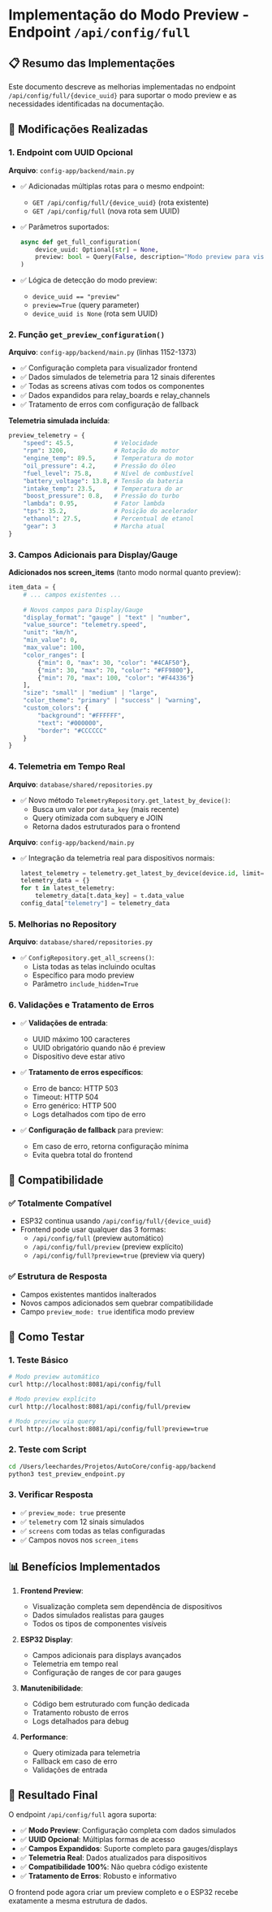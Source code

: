 # Implementação do Modo Preview - Endpoint `/api/config/full`

## 📋 Resumo das Implementações

Este documento descreve as melhorias implementadas no endpoint `/api/config/full/{device_uuid}` para suportar o modo preview e as necessidades identificadas na documentação.

## 🔧 Modificações Realizadas

### 1. **Endpoint com UUID Opcional**

**Arquivo**: `config-app/backend/main.py`

- ✅ Adicionadas múltiplas rotas para o mesmo endpoint:
  - `GET /api/config/full/{device_uuid}` (rota existente)
  - `GET /api/config/full` (nova rota sem UUID)

- ✅ Parâmetros suportados:
  ```python
  async def get_full_configuration(
      device_uuid: Optional[str] = None, 
      preview: bool = Query(False, description="Modo preview para visualizador")
  )
  ```

- ✅ Lógica de detecção do modo preview:
  - `device_uuid == "preview"`
  - `preview=True` (query parameter)
  - `device_uuid is None` (rota sem UUID)

### 2. **Função `get_preview_configuration()`**

**Arquivo**: `config-app/backend/main.py` (linhas 1152-1373)

- ✅ Configuração completa para visualizador frontend
- ✅ Dados simulados de telemetria para 12 sinais diferentes
- ✅ Todas as screens ativas com todos os componentes
- ✅ Dados expandidos para relay_boards e relay_channels
- ✅ Tratamento de erros com configuração de fallback

**Telemetria simulada incluída**:
```python
preview_telemetry = {
    "speed": 45.5,           # Velocidade
    "rpm": 3200,             # Rotação do motor
    "engine_temp": 89.5,     # Temperatura do motor
    "oil_pressure": 4.2,     # Pressão do óleo
    "fuel_level": 75.8,      # Nível de combustível
    "battery_voltage": 13.8, # Tensão da bateria
    "intake_temp": 23.5,     # Temperatura do ar
    "boost_pressure": 0.8,   # Pressão do turbo
    "lambda": 0.95,          # Fator lambda
    "tps": 35.2,             # Posição do acelerador
    "ethanol": 27.5,         # Percentual de etanol
    "gear": 3                # Marcha atual
}
```

### 3. **Campos Adicionais para Display/Gauge**

**Adicionados nos screen_items** (tanto modo normal quanto preview):

```python
item_data = {
    # ... campos existentes ...
    
    # Novos campos para Display/Gauge
    "display_format": "gauge" | "text" | "number",
    "value_source": "telemetry.speed",
    "unit": "km/h",
    "min_value": 0,
    "max_value": 100,
    "color_ranges": [
        {"min": 0, "max": 30, "color": "#4CAF50"},
        {"min": 30, "max": 70, "color": "#FF9800"},
        {"min": 70, "max": 100, "color": "#F44336"}
    ],
    "size": "small" | "medium" | "large",
    "color_theme": "primary" | "success" | "warning",
    "custom_colors": {
        "background": "#FFFFFF",
        "text": "#000000",
        "border": "#CCCCCC"
    }
}
```

### 4. **Telemetria em Tempo Real**

**Arquivo**: `database/shared/repositories.py`

- ✅ Novo método `TelemetryRepository.get_latest_by_device()`:
  - Busca um valor por `data_key` (mais recente)
  - Query otimizada com subquery e JOIN
  - Retorna dados estruturados para o frontend

**Arquivo**: `config-app/backend/main.py`

- ✅ Integração da telemetria real para dispositivos normais:
  ```python
  latest_telemetry = telemetry.get_latest_by_device(device.id, limit=50)
  telemetry_data = {}
  for t in latest_telemetry:
      telemetry_data[t.data_key] = t.data_value
  config_data["telemetry"] = telemetry_data
  ```

### 5. **Melhorias no Repository**

**Arquivo**: `database/shared/repositories.py`

- ✅ `ConfigRepository.get_all_screens()`:
  - Lista todas as telas incluindo ocultas
  - Específico para modo preview
  - Parâmetro `include_hidden=True`

### 6. **Validações e Tratamento de Erros**

- ✅ **Validações de entrada**:
  - UUID máximo 100 caracteres
  - UUID obrigatório quando não é preview
  - Dispositivo deve estar ativo

- ✅ **Tratamento de erros específicos**:
  - Erro de banco: HTTP 503
  - Timeout: HTTP 504
  - Erro genérico: HTTP 500
  - Logs detalhados com tipo de erro

- ✅ **Configuração de fallback** para preview:
  - Em caso de erro, retorna configuração mínima
  - Evita quebra total do frontend

## 🔄 Compatibilidade

### ✅ **Totalmente Compatível**
- ESP32 continua usando `/api/config/full/{device_uuid}`
- Frontend pode usar qualquer das 3 formas:
  - `/api/config/full` (preview automático)
  - `/api/config/full/preview` (preview explícito)
  - `/api/config/full?preview=true` (preview via query)

### ✅ **Estrutura de Resposta**
- Campos existentes mantidos inalterados
- Novos campos adicionados sem quebrar compatibilidade
- Campo `preview_mode: true` identifica modo preview

## 🧪 Como Testar

### 1. **Teste Básico**
```bash
# Modo preview automático
curl http://localhost:8081/api/config/full

# Modo preview explícito
curl http://localhost:8081/api/config/full/preview

# Modo preview via query
curl http://localhost:8081/api/config/full?preview=true
```

### 2. **Teste com Script**
```bash
cd /Users/leechardes/Projetos/AutoCore/config-app/backend
python3 test_preview_endpoint.py
```

### 3. **Verificar Resposta**
- ✅ `preview_mode: true` presente
- ✅ `telemetry` com 12 sinais simulados
- ✅ `screens` com todas as telas configuradas
- ✅ Campos novos nos `screen_items`

## 📊 Benefícios Implementados

1. **Frontend Preview**:
   - Visualização completa sem dependência de dispositivos
   - Dados simulados realistas para gauges
   - Todos os tipos de componentes visíveis

2. **ESP32 Display**:
   - Campos adicionais para displays avançados
   - Telemetria em tempo real
   - Configuração de ranges de cor para gauges

3. **Manutenibilidade**:
   - Código bem estruturado com função dedicada
   - Tratamento robusto de erros
   - Logs detalhados para debug

4. **Performance**:
   - Query otimizada para telemetria
   - Fallback em caso de erro
   - Validações de entrada

## 🎯 Resultado Final

O endpoint `/api/config/full` agora suporta:

- ✅ **Modo Preview**: Configuração completa com dados simulados
- ✅ **UUID Opcional**: Múltiplas formas de acesso
- ✅ **Campos Expandidos**: Suporte completo para gauges/displays
- ✅ **Telemetria Real**: Dados atualizados para dispositivos
- ✅ **Compatibilidade 100%**: Não quebra código existente
- ✅ **Tratamento de Erros**: Robusto e informativo

O frontend pode agora criar um preview completo e o ESP32 recebe exatamente a mesma estrutura de dados.